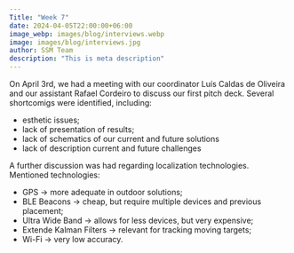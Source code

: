 ```yaml
---
Title: "Week 7"
date: 2024-04-05T22:00:00+06:00
image_webp: images/blog/interviews.webp
image: images/blog/interviews.jpg
author: SSM Team
description: "This is meta description"
---
```


On April 3rd, we had a meeting with our coordinator Luís Caldas de Oliveira and our assistant Rafael Cordeiro to discuss our first pitch deck.
Several shortcomigs were identified, including:
* esthetic issues;
* lack of presentation of results;
* lack of schematics of our current and future solutions
* lack of description current and future challenges

A further discussion was had regarding localization technologies.
Mentioned technologies:
* GPS -> more adequate in outdoor solutions;
* BLE Beacons -> cheap, but require multiple devices and previous placement;
* Ultra Wide Band -> allows for less devices, but very expensive;
* Extende Kalman Filters -> relevant for tracking moving targets;
* Wi-Fi -> very low accuracy.
